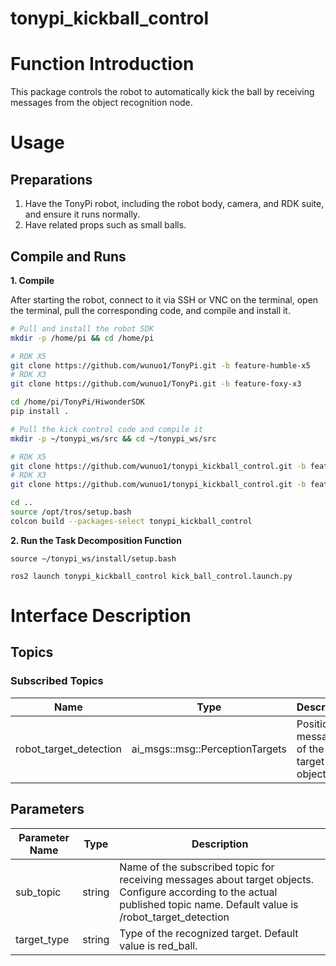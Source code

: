 # tonypi_kickball_control
# Function Introduction

This package controls the robot to automatically kick the ball by receiving messages from the object recognition node.

# Usage

## Preparations

1. Have the TonyPi robot, including the robot body, camera, and RDK suite, and ensure it runs normally.
2. Have related props such as small balls.

## Compile and Runs

**1. Compile**

After starting the robot, connect to it via SSH or VNC on the terminal, open the terminal, pull the corresponding code, and compile and install it.

```bash
# Pull and install the robot SDK
mkdir -p /home/pi && cd /home/pi

# RDK X5
git clone https://github.com/wunuo1/TonyPi.git -b feature-humble-x5
# RDK X3
git clone https://github.com/wunuo1/TonyPi.git -b feature-foxy-x3

cd /home/pi/TonyPi/HiwonderSDK
pip install .

# Pull the kick control code and compile it
mkdir -p ~/tonypi_ws/src && cd ~/tonypi_ws/src

# RDK X5
git clone https://github.com/wunuo1/tonypi_kickball_control.git -b feature-humble-x5
# RDK X3
git clone https://github.com/wunuo1/tonypi_kickball_control.git -b feature-foxy-x3

cd ..
source /opt/tros/setup.bash
colcon build --packages-select tonypi_kickball_control
```

**2. Run the Task Decomposition Function**

```shell
source ~/tonypi_ws/install/setup.bash

ros2 launch tonypi_kickball_control kick_ball_control.launch.py
```

# Interface Description

## Topics

### Subscribed Topics

|Name  | Type                                  |  Description           |
|------| --------------------------------------| --------------------------------|
|robot_target_detection |ai_msgs::msg::PerceptionTargets | Position messages of the target object|

## Parameters
| Parameter Name             | Type       | Description  |
| --------------------- | ----------- | ----------------------------------------------------- |
| sub_topic    | string |   Name of the subscribed topic for receiving messages about target objects. Configure according to the actual published topic name. Default value is /robot_target_detection |
| target_type    | string |    Type of the recognized target. Default value is red_ball. |